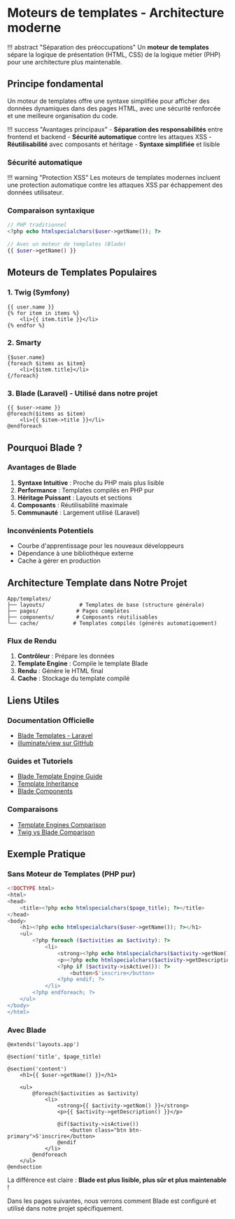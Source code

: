# Moteurs de templates - Architecture moderne

!!! abstract "Séparation des préoccupations"
    Un **moteur de templates** sépare la logique de présentation (HTML, CSS) de la logique métier (PHP) pour une architecture plus maintenable.

## Principe fondamental

Un moteur de templates offre une syntaxe simplifiée pour afficher des données dynamiques dans des pages HTML, avec une sécurité renforcée et une meilleure organisation du code.

!!! success "Avantages principaux"
    - **Séparation des responsabilités** entre frontend et backend
    - **Sécurité automatique** contre les attaques XSS
    - **Réutilisabilité** avec composants et héritage
    - **Syntaxe simplifiée** et lisible

### Sécurité automatique

!!! warning "Protection XSS"
    Les moteurs de templates modernes incluent une protection automatique contre les attaques XSS par échappement des données utilisateur.

### Comparaison syntaxique
```php
// PHP traditionnel
<?php echo htmlspecialchars($user->getName()); ?>

// Avec un moteur de templates (Blade)
{{ $user->getName() }}
```

## Moteurs de Templates Populaires

### 1. **Twig** (Symfony)
```twig
{{ user.name }}
{% for item in items %}
    <li>{{ item.title }}</li>
{% endfor %}
```

### 2. **Smarty**
```smarty
{$user.name}
{foreach $items as $item}
    <li>{$item.title}</li>
{/foreach}
```

### 3. **Blade** (Laravel) - **Utilisé dans notre projet**
```blade
{{ $user->name }}
@foreach($items as $item)
    <li>{{ $item->title }}</li>
@endforeach
```

## Pourquoi Blade ?

### Avantages de Blade
1. **Syntaxe Intuitive** : Proche du PHP mais plus lisible
2. **Performance** : Templates compilés en PHP pur
3. **Héritage Puissant** : Layouts et sections
4. **Composants** : Réutilisabilité maximale
5. **Communauté** : Largement utilisé (Laravel)

### Inconvénients Potentiels
- Courbe d'apprentissage pour les nouveaux développeurs
- Dépendance à une bibliothèque externe
- Cache à gérer en production

## Architecture Template dans Notre Projet

```
App/templates/
├── layouts/           # Templates de base (structure générale)
├── pages/            # Pages complètes
├── components/       # Composants réutilisables
└── cache/           # Templates compilés (générés automatiquement)
```

### Flux de Rendu
1. **Contrôleur** : Prépare les données
2. **Template Engine** : Compile le template Blade
3. **Rendu** : Génère le HTML final
4. **Cache** : Stockage du template compilé

## Liens Utiles

### Documentation Officielle
- [Blade Templates - Laravel](https://laravel.com/docs/blade)
- [illuminate/view sur GitHub](https://github.com/illuminate/view)

### Guides et Tutoriels
- [Blade Template Engine Guide](https://laravel.com/docs/blade)
- [Template Inheritance](https://laravel.com/docs/blade#template-inheritance)
- [Blade Components](https://laravel.com/docs/blade#components)

### Comparaisons
- [Template Engines Comparison](https://www.slant.co/topics/447/~best-php-templating-engines)
- [Twig vs Blade Comparison](https://laracasts.com/discuss/channels/general-discussion/twig-vs-blade)

## Exemple Pratique

### Sans Moteur de Templates (PHP pur)
```php
<!DOCTYPE html>
<html>
<head>
    <title><?php echo htmlspecialchars($page_title); ?></title>
</head>
<body>
    <h1><?php echo htmlspecialchars($user->getName()); ?></h1>
    <ul>
        <?php foreach ($activities as $activity): ?>
            <li>
                <strong><?php echo htmlspecialchars($activity->getNom()); ?></strong>
                <p><?php echo htmlspecialchars($activity->getDescription()); ?></p>
                <?php if ($activity->isActive()): ?>
                    <button>S'inscrire</button>
                <?php endif; ?>
            </li>
        <?php endforeach; ?>
    </ul>
</body>
</html>
```

### Avec Blade
```blade
@extends('layouts.app')

@section('title', $page_title)

@section('content')
    <h1>{{ $user->getName() }}</h1>
    
    <ul>
        @foreach($activities as $activity)
            <li>
                <strong>{{ $activity->getNom() }}</strong>
                <p>{{ $activity->getDescription() }}</p>
                
                @if($activity->isActive())
                    <button class="btn btn-primary">S'inscrire</button>
                @endif
            </li>
        @endforeach
    </ul>
@endsection
```

La différence est claire : **Blade est plus lisible, plus sûr et plus maintenable** ! 

Dans les pages suivantes, nous verrons comment Blade est configuré et utilisé dans notre projet spécifiquement.
